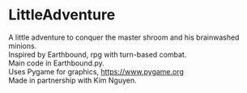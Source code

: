 # LittleAdventure
A little adventure to conquer the master shroom and his brainwashed minions.<br>
Inspired by Earthbound, rpg with turn-based combat.<br>
Main code in Earthbound.py.<br>
Uses Pygame for graphics, https://www.pygame.org<br>
Made in partnership with Kim Nguyen.<br>
